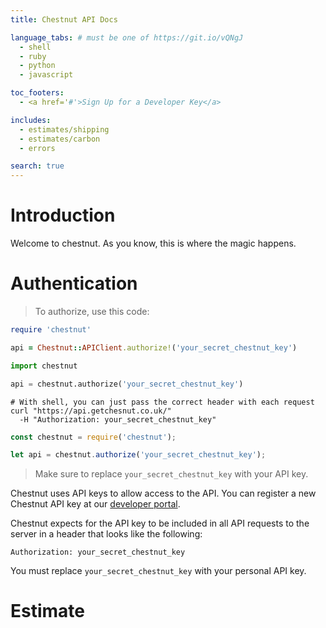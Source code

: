 ```yaml
---
title: Chestnut API Docs

language_tabs: # must be one of https://git.io/vQNgJ
  - shell
  - ruby
  - python
  - javascript

toc_footers:
  - <a href='#'>Sign Up for a Developer Key</a>

includes:
  - estimates/shipping
  - estimates/carbon
  - errors

search: true
---
```


# Introduction

Welcome to chestnut. As you know, this is where the magic happens.

# Authentication

> To authorize, use this code:

```ruby
require 'chestnut'

api = Chestnut::APIClient.authorize!('your_secret_chestnut_key')
```

```python
import chestnut

api = chestnut.authorize('your_secret_chestnut_key')
```

```shell
# With shell, you can just pass the correct header with each request
curl "https://api.getchesnut.co.uk/"
  -H "Authorization: your_secret_chestnut_key"
```

```javascript
const chestnut = require('chestnut');

let api = chestnut.authorize('your_secret_chestnut_key');
```

> Make sure to replace `your_secret_chestnut_key` with your API key.

Chestnut uses API keys to allow access to the API. You can register a new Chestnut API key at our [developer portal](http://example.com/developers).

Chestnut expects for the API key to be included in all API requests to the server in a header that looks like the following:

`Authorization: your_secret_chestnut_key`

<aside class="notice">
You must replace <code>your_secret_chestnut_key</code> with your personal API key.
</aside>

# Estimate
